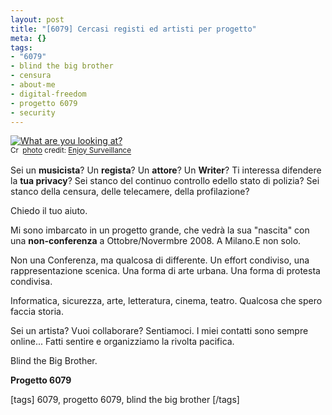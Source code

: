```yaml
--- 
layout: post
title: "[6079] Cercasi registi ed artisti per progetto"
meta: {}
tags: 
- "6079"
- blind the big brother
- censura
- about-me
- digital-freedom
- progetto 6079
- security
---
```

<a href="http://www.flickr.com/photos/65582772@N00/34795807/" title="What are you looking at?" target="_blank"><img src="http://farm1.static.flickr.com/23/34795807_835e0f3e78.jpg" alt="What are you looking at?" border="0" /></a>  
<small><a href="http://creativecommons.org/licenses/by-nc-sa/2.0/" title="Attribution-NonCommercial-ShareAlike License" target="_blank"><img src="http://www.lastknight.com/wp-content/plugins/photo-dropper/images/cc.png" alt="Creative Commons License" border="0" width="16" height="16" align="absmiddle" /></a> <a href="http://www.photodropper.com/photos/" target="_blank">photo</a> credit: <a href="http://www.flickr.com/photos/65582772@N00/34795807/" title="Enjoy Surveillance" target="_blank">Enjoy Surveillance</a></small>  
  
Sei un **musicista**? Un **regista**? Un **attore**?  Un **Writer**?
Ti interessa difendere la **tua privacy**? Sei stanco del continuo controllo edello stato di polizia? Sei stanco della censura, delle telecamere, della profilazione?  
  
Chiedo il tuo aiuto.  
  
Mi sono imbarcato in un progetto grande, che vedrà la sua "nascita" con una **non-conferenza** a Ottobre/Novermbre 2008. A Milano.E non solo.  
  
Non una Conferenza, ma qualcosa di differente. Un effort condiviso, una rappresentazione scenica. Una forma di arte urbana. Una forma di protesta condivisa.  
  
Informatica, sicurezza, arte, letteratura, cinema, teatro. 
Qualcosa che spero faccia storia.  
  
Sei un artista? Vuoi collaborare? Sentiamoci. I miei contatti sono sempre online... Fatti sentire e organizziamo la rivolta pacifica.  
  
Blind the Big Brother.  
  
**Progetto 6079**  
  
[tags] 6079, progetto 6079, blind the big brother [/tags] 
